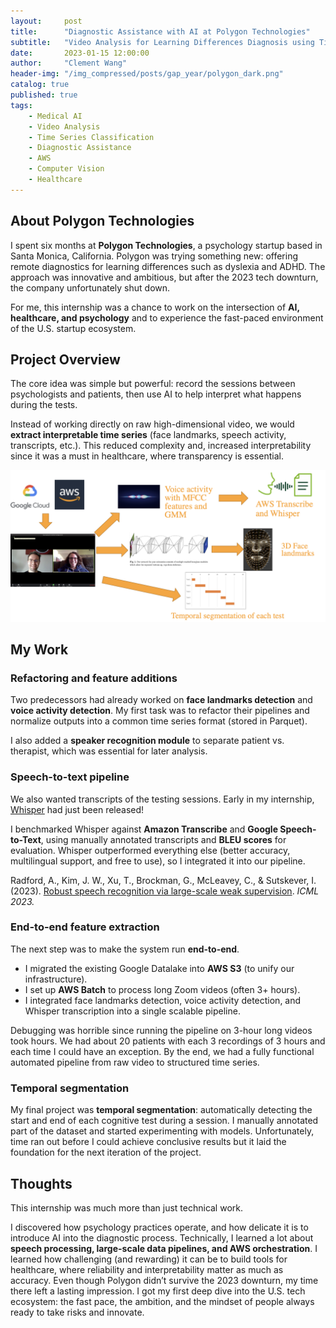 ```yaml
---
layout:     post
title:      "Diagnostic Assistance with AI at Polygon Technologies"
subtitle:   "Video Analysis for Learning Differences Diagnosis using Time Series Classification"
date:       2023-01-15 12:00:00
author:     "Clement Wang"
header-img: "/img_compressed/posts/gap_year/polygon_dark.png"
catalog: true
published: true
tags:
    - Medical AI
    - Video Analysis
    - Time Series Classification
    - Diagnostic Assistance
    - AWS
    - Computer Vision
    - Healthcare
---
```



## About Polygon Technologies

I spent six months at **Polygon Technologies**, a psychology startup based in Santa Monica, California. Polygon was trying something new: offering remote diagnostics for learning differences such as dyslexia and ADHD. The approach was innovative and ambitious, but after the 2023 tech downturn, the company unfortunately shut down.

For me, this internship was a chance to work on the intersection of **AI, healthcare, and psychology** and to experience the fast-paced environment of the U.S. startup ecosystem.


## Project Overview

The core idea was simple but powerful: record the sessions between psychologists and patients, then use AI to help interpret what happens during the tests.

Instead of working directly on raw high-dimensional video, we would **extract interpretable time series** (face landmarks, speech activity, transcripts, etc.). This reduced complexity and, increased interpretability since it was a must in healthcare, where transparency is essential.  

![Polygon pipeline](/img_compressed/posts/gap_year/polygon_pipeline.png)


## My Work

### Refactoring and feature additions

Two predecessors had already worked on **face landmarks detection** and **voice activity detection**. My first task was to refactor their pipelines and normalize outputs into a common time series format (stored in Parquet).  

I also added a **speaker recognition module** to separate patient vs. therapist, which was essential for later analysis.  


### Speech-to-text pipeline

We also wanted transcripts of the testing sessions. Early in my internship, [Whisper](https://openai.com/research/whisper/) had just been released!  

I benchmarked Whisper against **Amazon Transcribe** and **Google Speech-to-Text**, using manually annotated transcripts and **BLEU scores** for evaluation. Whisper outperformed everything else (better accuracy, multilingual support, and free to use), so I integrated it into our pipeline.  

Radford, A., Kim, J. W., Xu, T., Brockman, G., McLeavey, C., & Sutskever, I. (2023). [Robust speech recognition via large-scale weak supervision](https://proceedings.mlr.press/v202/radford23a.html). *ICML 2023.*  


### End-to-end feature extraction

The next step was to make the system run **end-to-end**.  

- I migrated the existing Google Datalake into **AWS S3** (to unify our infrastructure).  
- I set up **AWS Batch** to process long Zoom videos (often 3+ hours).  
- I integrated face landmarks detection, voice activity detection, and Whisper transcription into a single scalable pipeline.  

Debugging was horrible since running the pipeline on 3-hour long videos took hours. We had about 20 patients with each 3 recordings of 3 hours and each time I could have an exception. By the end, we had a fully functional automated pipeline from raw video to structured time series.


### Temporal segmentation

My final project was **temporal segmentation**: automatically detecting the start and end of each cognitive test during a session. I manually annotated part of the dataset and started experimenting with models. Unfortunately, time ran out before I could achieve conclusive results but it laid the foundation for the next iteration of the project.


## Thoughts

This internship was much more than just technical work.

I discovered how psychology practices operate, and how delicate it is to introduce AI into the diagnostic process. Technically, I learned a lot about **speech processing, large-scale data pipelines, and AWS orchestration**. I learned how challenging (and rewarding) it can be to build tools for healthcare, where reliability and interpretability matter as much as accuracy. Even though Polygon didn’t survive the 2023 downturn, my time there left a lasting impression. I got my first deep dive into the U.S. tech ecosystem: the fast pace, the ambition, and the mindset of people always ready to take risks and innovate.